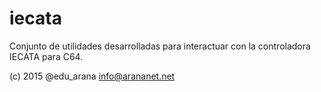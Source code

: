 # iecata

Conjunto de utilidades desarrolladas para interactuar con la controladora
IECATA para C64. 

(c) 2015 @edu_arana <info@arananet.net>
